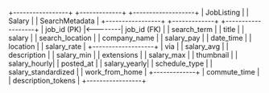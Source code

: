 +-----------------+         +-------------+        +-------------------+
|   JobListing    |         |   Salary    |        |  SearchMetadata   |
+-----------------+         +-------------+        +-------------------+
| job_id (PK)     |<--------| job_id (FK) |        | search_term       |
| title           |         | salary      |        | search_location   |
| company_name    |         | salary_pay  |        | date_time         |
| location        |         | salary_rate |        +-------------------+
| via             |         | salary_avg  |
| description     |         | salary_min  |
| extensions      |         | salary_max  |
| thumbnail       |         | salary_hourly|
| posted_at       |         | salary_yearly|
| schedule_type   |         | salary_standardized |
| work_from_home  |         +-------------+
| commute_time    |
| description_tokens |
+-----------------+

